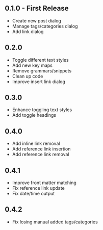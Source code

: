 ## 0.1.0 - First Release

* Create new post dialog
* Manage tags/categories dialog
* Add link dialog

## 0.2.0

* Toggle different text styles
* Add new key maps
* Remove grammars/snippets
* Clean up code
* Improve insert link dialog

## 0.3.0

* Enhance toggling text styles
* Add toggle headings

## 0.4.0

* Add inline link removal
* Add reference link insertion
* Add reference link removal

## 0.4.1

* Improve front matter matching
* Fix reference link update
* Fix date/time output

## 0.4.2

* Fix losing manual added tags/categories

